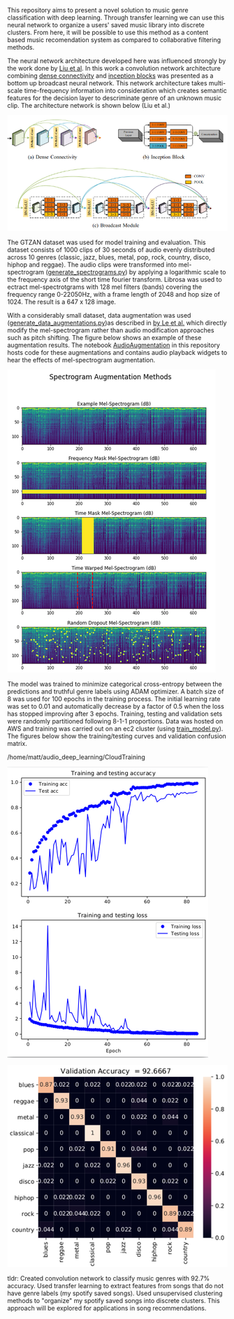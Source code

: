 This repository aims to present a novel solution to music genre classification with deep learning. Through transfer learning we can use this neural network to organize a users' saved music library into discrete clusters. From here, it will be possible to use this method as a content based music recomendation system as compared to collaborative filtering methods. 

The neural network architecture developed here was influenced strongly by the work done by [Liu et al](https://link.springer.com/article/10.1007/s11042-020-09643-6). In this work a convolution network architecture combining [dense connectivity](https://arxiv.org/abs/1608.06993) and [inception blocks](https://static.googleusercontent.com/media/research.google.com/en//pubs/archive/43022.pdf) was presented as a bottom up broadcast neural network. This network architecture takes multi-scale time-frequency information into consideration which creates semantic features for the decision layer to descriminate genre of an unknown music clip. The architecture network is shown below (Liu et al.)

![network architecture (c.)](https://github.com/MatthewMallory/auditory_deep_learning/blob/main/Figures/model.png)

The GTZAN dataset was used for model training and evaluation. This dataset consists of 1000 clips of 30 seconds of audio evenly distributed across 10 genres (classic, jazz, blues, metal, pop, rock, country, disco, hiphop and reggae). The audio clips were transformed into mel-spectrogram ([generate_spectrograms.py](https://github.com/MatthewMallory/auditory_deep_learning/blob/main/generate_spectrograms.py)) by applying a logarithmic scale to the frequency axis of the short time fourier transform. Librosa was used to ectract mel-spectrotgrams with 128 mel filters (bands) covering the frequency range 0-22050Hz, with a frame length of 2048 and hop size of 1024. The result is a 647 x 128 image.

With a considerably small dataset, data augmentation was used ([generate_data_augmentations.py](https://github.com/MatthewMallory/auditory_deep_learning/blob/main/generate_data_augmentations.py))as described in [by Le et al.](https://arxiv.org/pdf/1904.08779.pdf) which directly modify the mel-spectrogram rather than audio modification approaches such as pitch shifting. The figure below shows an example of these augmentation results. The notebook [AudioAugmentation](https://github.com/MatthewMallory/auditory_deep_learning/blob/main/Notebooks/AudioAugmentation.ipynb) in this repository hosts code for these augmentations and contains audio playback widgets to hear the effects of mel-spectrogram augmentation.

![augmentations](https://github.com/MatthewMallory/auditory_deep_learning/blob/main/Figures/augmentation.png)

The model was trained to minimize categorical cross-entropy between the predictions and truthful genre labels using ADAM optimizer. A batch size of 8 was used for 100 epochs in the training process. The initial learning rate was set to 0.01 and automatically decrease by a factor of 0.5 when the loss has stopped improving after 3 epochs. Training, testing and validation sets were randomly partitioned following 8-1-1 proportions. Data was hosted on AWS and training was carried out on an ec2 cluster (using [train_model.py](https://github.com/MatthewMallory/auditory_deep_learning/blob/main/CloudTraining/train_model.py)). The figures below show the training/testing curves and validation confusion matrix. 


/home/matt/audio_deep_learning/CloudTraining

![training and loss curves](https://github.com/MatthewMallory/auditory_deep_learning/blob/main/Figures/acc_loss_plots.png)

![validation confusion matrix](https://github.com/MatthewMallory/auditory_deep_learning/blob/main/Figures/genre_conf_mat.png)


tldr: Created convolution network to classify music genres with 92.7% accuracy. Used transfer learning to extract features from songs that do not have genre labels (my spotify saved songs). Used unsupervised clustering methods to "organize" my spotify saved songs into discrete clusters. This approach will be explored for applications in song recommendations.  
